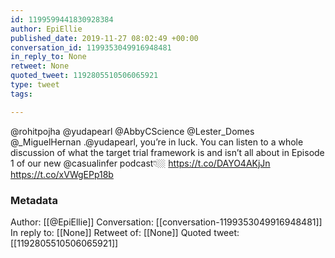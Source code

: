 ```yaml
---
id: 1199599441830928384
author: EpiEllie
published_date: 2019-11-27 08:02:49 +00:00
conversation_id: 1199353049916948481
in_reply_to: None
retweet: None
quoted_tweet: 1192805510506065921
type: tweet
tags:

---
```


@rohitpojha @yudapearl @AbbyCScience @Lester_Domes @_MiguelHernan .@yudapearl, you’re in luck. You can listen to a whole discussion of what the target trial framework is and isn’t all about in Episode 1 of our new @casualinfer podcast👇🏼 https://t.co/DAYO4AKjJn https://t.co/xVWgEPp18b

### Metadata

Author: [[@EpiEllie]]
Conversation: [[conversation-1199353049916948481]]
In reply to: [[None]]
Retweet of: [[None]]
Quoted tweet: [[1192805510506065921]]
